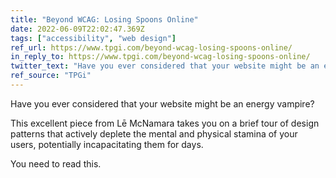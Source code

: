 ```yaml
---
title: "Beyond WCAG: Losing Spoons Online"
date: 2022-06-09T22:02:47.369Z
tags: ["accessibility", "web design"]
ref_url: https://www.tpgi.com/beyond-wcag-losing-spoons-online/
in_reply_to: https://www.tpgi.com/beyond-wcag-losing-spoons-online/
twitter_text: "Have you ever considered that your website might be an energy vampire?"
ref_source: "TPGi"
---
```


Have you ever considered that your website might be an energy vampire?

This excellent piece from Lē McNamara takes you on a brief tour of design patterns that actively deplete the mental and physical stamina of your users, potentially incapacitating them for days.

You need to read this.
